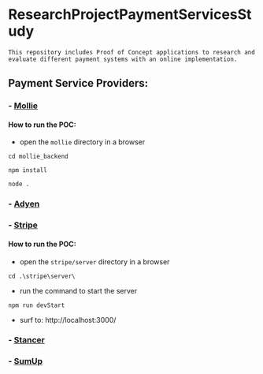 # ResearchProjectPaymentServicesStudy
`This repository includes Proof of Concept applications to research and evaluate different payment systems with an online implementation.`

## Payment Service Providers:
### - [Mollie](https://www.mollie.com/)

#### How to run the POC:

- open the `mollie` directory in a browser

```
cd mollie_backend
```
```
npm install
```
```
node .
```

### - [Adyen](https://www.adyen.com/)

### - [Stripe](https://stripe.com/)

#### How to run the POC:

- open the `stripe/server` directory in a browser
```
cd .\stripe\server\
```
- run the command to start the server
```
npm run devStart
```
- surf to: http://localhost:3000/

### - [Stancer](https://stancer.com/)

### - [SumUp](https://www.sumup.com/)
